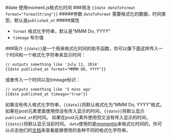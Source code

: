 #date
使用moment.js格式化时间
###用法
`{{date dateToFormat format="formatString"}}`
#####参数
`dateToFormat` 需要格式化的数据，时间类型，默认是`published_at`
#####属性
* `format` 格式化字符串，默认是“MMM Do, YYYY”
* `timeage` 布尔值

###简介
`{{date}}`是一个用来格式化时间的助手函数，你可以像下面这样传入一个时间和一个格式化字符串来显示时间：
```html
// outputs something like 'July 11, 2014'
{{date published_at format="MMMM DD, YYYY"}}
```
或者传入一个时间以及timeage标识：
```html
// outputs something like '5 mins ago'
{{date published_at timeago="true"}}
```
如果没有传入格式化字符串，`{{date}}`将默认格式化为“MMM Do, YYYY”格式。
如果在post元素里面使用但没有传入显示的时间，`{{date}}`将默认显示`published_at`的时间。
如果在post元素外使用但又没有传入显示的时间，`{{date}}`将默认显示当前时间。
`date`使用的是[momentjs](http://momentjs.com/)来格式化时间的，你可以点击他们的[文档](http://momentjs.com/docs/#/parsing/string-format/)来查看能够使用的各种不同的格式化字符串。